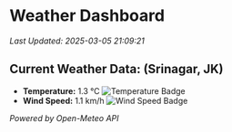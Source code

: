 
# Weather Dashboard

_Last Updated: 2025-03-05 21:09:21_

## Current Weather Data: (Srinagar, JK)
- **Temperature:** 1.3 °C ![Temperature Badge](https://img.shields.io/badge/Temperature-Low%20Temp-blue)
- **Wind Speed:** 1.1 km/h ![Wind Speed Badge](https://img.shields.io/badge/Wind%20Speed-Light%20Wind-blue)

*Powered by Open-Meteo API*
